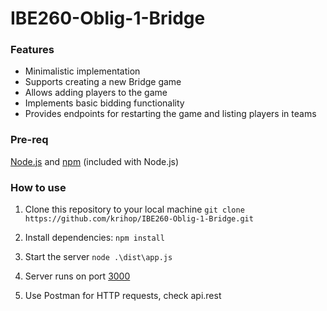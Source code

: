 # IBE260-Oblig-1-Bridge

### Features

- Minimalistic implementation
- Supports creating a new Bridge game
- Allows adding players to the game
- Implements basic bidding functionality
- Provides endpoints for restarting the game and listing players in teams

### Pre-req
[Node.js](https://nodejs.org/en/download) and [npm](https://docs.npmjs.com/downloading-and-installing-node-js-and-npm) (included with Node.js)

### How to use

1. Clone this repository to your local machine `git clone https://github.com/krihop/IBE260-Oblig-1-Bridge.git`

2. Install dependencies: `npm install`

3. Start the server `node .\dist\app.js`

4. Server runs on port [3000](http://localhost:3000)

5. Use Postman for HTTP requests, check api.rest
